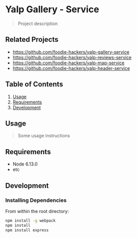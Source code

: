 # Yalp Gallery - Service

> Project description

## Related Projects

  - https://github.com/foodie-hackers/yalp-gallery-service
  - https://github.com/foodie-hackers/yalp-reviews-service
  - https://github.com/foodie-hackers/yalp-map-service
  - https://github.com/foodie-hackers/yalp-header-service

## Table of Contents

1. [Usage](#Usage)
1. [Requirements](#requirements)
1. [Development](#development)

## Usage

> Some usage instructions

## Requirements

- Node 6.13.0
- etc

## Development

### Installing Dependencies

From within the root directory:

```sh
npm install -g webpack
npm install
npm install express
```
